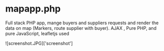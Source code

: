 # mapapp.php
Full stack PHP app, mange buyers and suppliers requests and render the data on map (Markers, route supplier with buyer). AJAX , Pure PHP, and pure JavaScript, leafletjs used


![screenshot.JPG]['screenshot']
